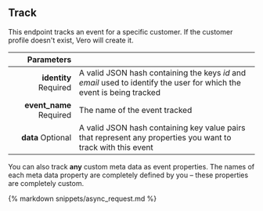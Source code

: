 ## Track

This endpoint tracks an event for a specific customer. If the customer profile doesn't exist, Vero will create it. 

| Parameters |      |
| ---------: | :--- |
| **identity** <span>Required</span> | A valid JSON hash containing the keys *id* and *email* used to identify the user for which the event is being tracked |
| **event_name** <span>Required</span> | The name of the event tracked |
| **data** <span>Optional</span> | A valid JSON hash containing key value pairs that represent any properties you want to track with this event |

You can also track **any** custom meta data as event properties. The names of each meta data property are completely defined by you – these properties are completely custom.

{% markdown snippets/async_request.md %}